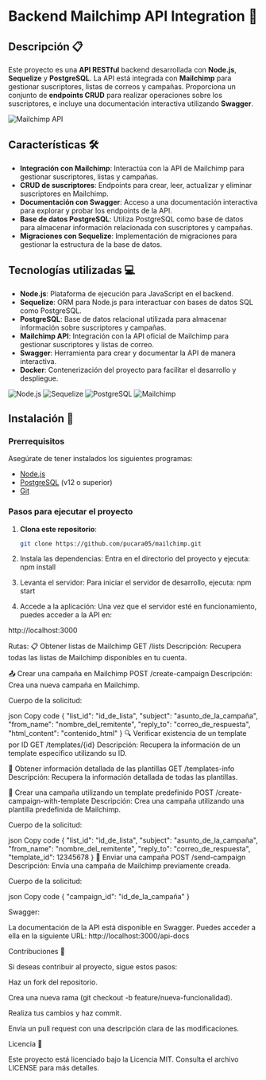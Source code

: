 # Backend Mailchimp API Integration 📧

## Descripción 📋
Este proyecto es una **API RESTful** backend desarrollada con **Node.js**, **Sequelize** y **PostgreSQL**. La API está integrada con **Mailchimp** para gestionar suscriptores, listas de correos y campañas. Proporciona un conjunto de **endpoints CRUD** para realizar operaciones sobre los suscriptores, e incluye una documentación interactiva utilizando **Swagger**.

![Mailchimp API](https://img.shields.io/badge/Mailchimp-API--Integration-brightgreen)

## Características 🛠️
- **Integración con Mailchimp**: Interactúa con la API de Mailchimp para gestionar suscriptores, listas y campañas.
- **CRUD de suscriptores**: Endpoints para crear, leer, actualizar y eliminar suscriptores en Mailchimp.
- **Documentación con Swagger**: Acceso a una documentación interactiva para explorar y probar los endpoints de la API.
- **Base de datos PostgreSQL**: Utiliza PostgreSQL como base de datos para almacenar información relacionada con suscriptores y campañas.
- **Migraciones con Sequelize**: Implementación de migraciones para gestionar la estructura de la base de datos.

## Tecnologías utilizadas 💻

- **Node.js**: Plataforma de ejecución para JavaScript en el backend.
- **Sequelize**: ORM para Node.js para interactuar con bases de datos SQL como PostgreSQL.
- **PostgreSQL**: Base de datos relacional utilizada para almacenar información sobre suscriptores y campañas.
- **Mailchimp API**: Integración con la API oficial de Mailchimp para gestionar suscriptores y listas de correo.
- **Swagger**: Herramienta para crear y documentar la API de manera interactiva.
- **Docker**: Contenerización del proyecto para facilitar el desarrollo y despliegue.

![Node.js](https://img.shields.io/badge/Node.js-%E2%9C%94-green)
![Sequelize](https://img.shields.io/badge/Sequelize-%E2%9C%94-blue)
![PostgreSQL](https://img.shields.io/badge/PostgreSQL-%E2%9C%94-orange)
![Mailchimp](https://img.shields.io/badge/Mailchimp-%E2%9C%94-yellowgreen)

## Instalación 🚧

### Prerrequisitos
Asegúrate de tener instalados los siguientes programas:
- [Node.js](https://nodejs.org/)
- [PostgreSQL](https://www.postgresql.org/) (v12 o superior)
- [Git](https://git-scm.com/)

### Pasos para ejecutar el proyecto

1. **Clona este repositorio**:
   ```bash
   git clone https://github.com/pucara05/mailchimp.git

2. Instala las dependencias: Entra en el directorio del proyecto y ejecuta:
   npm install

3. Levanta el servidor: Para iniciar el servidor de desarrollo, ejecuta:
   npm start

4. Accede a la aplicación: Una vez que el servidor esté en funcionamiento, puedes acceder a la API en:

  http://localhost:3000
  

Rutas:
📋 Obtener listas de Mailchimp
GET /lists
Descripción: Recupera todas las listas de Mailchimp disponibles en tu cuenta.

📤 Crear una campaña en Mailchimp
POST /create-campaign
Descripción: Crea una nueva campaña en Mailchimp.

Cuerpo de la solicitud:

json
Copy code
{
  "list_id": "id_de_lista",
  "subject": "asunto_de_la_campaña",
  "from_name": "nombre_del_remitente",
  "reply_to": "correo_de_respuesta",
  "html_content": "contenido_html"
}
🔍 Verificar existencia de un template por ID
GET /templates/{id}
Descripción: Recupera la información de un template específico utilizando su ID.

📄 Obtener información detallada de las plantillas
GET /templates-info
Descripción: Recupera la información detallada de todas las plantillas.

📝 Crear una campaña utilizando un template predefinido
POST /create-campaign-with-template
Descripción: Crea una campaña utilizando una plantilla predefinida de Mailchimp.

Cuerpo de la solicitud:

json
Copy code
{
  "list_id": "id_de_lista",
  "subject": "asunto_de_la_campaña",
  "from_name": "nombre_del_remitente",
  "reply_to": "correo_de_respuesta",
  "template_id": 12345678
}
🚀 Enviar una campaña
POST /send-campaign
Descripción: Envía una campaña de Mailchimp previamente creada.

Cuerpo de la solicitud:

json
Copy code
{
  "campaign_id": "id_de_la_campaña"
}

Swagger:

La documentación de la API está disponible en Swagger. Puedes acceder a ella en la siguiente URL:
http://localhost:3000/api-docs

Contribuciones 🤝

Si deseas contribuir al proyecto, sigue estos pasos:

Haz un fork del repositorio.

Crea una nueva rama (git checkout -b feature/nueva-funcionalidad).

Realiza tus cambios y haz commit.

Envía un pull request con una descripción clara de las modificaciones.

Licencia 📄

Este proyecto está licenciado bajo la Licencia MIT. Consulta el archivo LICENSE para más detalles.
